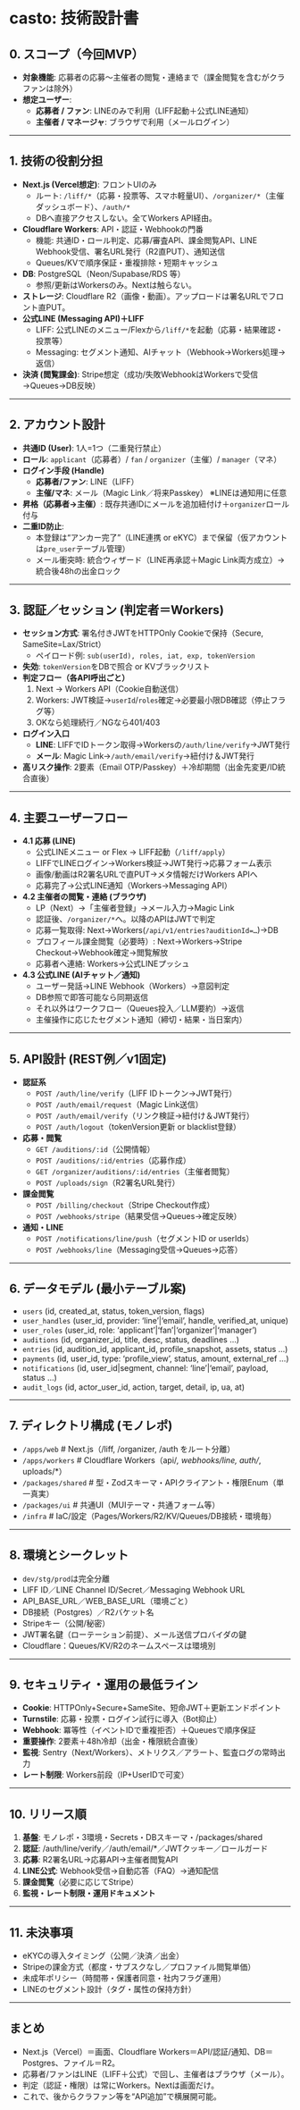 # casto: 技術設計書

## 0. スコープ（今回MVP）
- **対象機能**: 応募者の応募～主催者の閲覧・連絡まで（課金閲覧を含むがクラファンは除外）
- **想定ユーザー**:
  - **応募者 / ファン**: LINEのみで利用（LIFF起動＋公式LINE通知）
  - **主催者 / マネージャ**: ブラウザで利用（メールログイン）

---

## 1. 技術の役割分担
- **Next.js (Vercel想定)**: フロントUIのみ
  - ルート: `/liff/*`（応募・投票等、スマホ軽量UI）、`/organizer/*`（主催ダッシュボード）、`/auth/*`
  - DBへ直接アクセスしない。全てWorkers API経由。
- **Cloudflare Workers**: API・認証・Webhookの門番
  - 機能: 共通ID・ロール判定、応募/審査API、課金閲覧API、LINE Webhook受信、署名URL発行（R2直PUT）、通知送信
  - Queues/KVで順序保証・重複排除・短期キャッシュ
- **DB**: PostgreSQL（Neon/Supabase/RDS 等）
  - 参照/更新はWorkersのみ。Nextは触らない。
- **ストレージ**: Cloudflare R2（画像・動画）。アップロードは署名URLでフロント直PUT。
- **公式LINE (Messaging API)＋LIFF**
  - LIFF: 公式LINEのメニュー/Flexから`/liff/*`を起動（応募・結果確認・投票等）
  - Messaging: セグメント通知、AIチャット（Webhook→Workers処理→返信）
- **決済 (閲覧課金)**: Stripe想定（成功/失敗WebhookはWorkersで受信→Queues→DB反映）

---

## 2. アカウント設計
- **共通ID (User)**: 1人=1つ（二重発行禁止）
- **ロール**: `applicant`（応募者）/ `fan` / `organizer`（主催）/ `manager`（マネ）
- **ログイン手段 (Handle)**
  - **応募者/ファン**: LINE（LIFF）
  - **主催/マネ**: メール（Magic Link／将来Passkey） ※LINEは通知用に任意
- **昇格（応募者→主催）**: 既存共通IDにメールを追加紐付け＋`organizer`ロール付与
- **二重ID防止**:
  - 本登録は“アンカー完了”（LINE連携 or eKYC）まで保留（仮アカウントは`pre_user`テーブル管理）
  - メール衝突時: 統合ウィザード（LINE再承認＋Magic Link両方成立）→統合後48hの出金ロック

---

## 3. 認証／セッション (判定者＝Workers)
- **セッション方式**: 署名付きJWTをHTTPOnly Cookieで保持（Secure, SameSite=Lax/Strict）
  - ペイロード例: `sub(userId), roles, iat, exp, tokenVersion`
- **失効**: `tokenVersion`をDBで照合 or KVブラックリスト
- **判定フロー（各API呼出ごと）**
  1. Next → Workers API（Cookie自動送信）
  2. Workers: JWT検証→`userId`/`roles`確定→必要最小限DB確認（停止フラグ等）
  3. OKなら処理続行／NGなら401/403
- **ログイン入口**
  - **LINE**: LIFFでIDトークン取得→Workersの`/auth/line/verify`→JWT発行
  - **メール**: Magic Link→`/auth/email/verify`→紐付け＆JWT発行
- **高リスク操作**: 2要素（Email OTP/Passkey）＋冷却期間（出金先変更/ID統合直後）

---

## 4. 主要ユーザーフロー
- **4.1 応募 (LINE)**
  - 公式LINEメニュー or Flex → LIFF起動（`/liff/apply`）
  - LIFFでLINEログイン→Workers検証→JWT発行→応募フォーム表示
  - 画像/動画はR2署名URLで直PUT→メタ情報だけWorkers APIへ
  - 応募完了→公式LINE通知（Workers→Messaging API）
- **4.2 主催者の閲覧・連絡 (ブラウザ)**
  - LP（Next）→「主催者登録」→メール入力→Magic Link
  - 認証後、`/organizer/*`へ。以降のAPIはJWTで判定
  - 応募一覧取得: Next→Workers(`/api/v1/entries?auditionId=…`)→DB
  - プロフィール課金閲覧（必要時）: Next→Workers→Stripe Checkout→Webhook確定→閲覧解放
  - 応募者へ連絡: Workers→公式LINEプッシュ
- **4.3 公式LINE (AIチャット／通知)**
  - ユーザー発話→LINE Webhook（Workers）→意図判定
  - DB参照で即答可能なら同期返信
  - それ以外はワークフロー（Queues投入／LLM要約）→返信
  - 主催操作に応じたセグメント通知（締切・結果・当日案内）

---

## 5. API設計 (REST例／v1固定)
- **認証系**
  - `POST /auth/line/verify`（LIFF IDトークン→JWT発行）
  - `POST /auth/email/request`（Magic Link送信）
  - `POST /auth/email/verify`（リンク検証→紐付け＆JWT発行）
  - `POST /auth/logout`（tokenVersion更新 or blacklist登録）
- **応募・閲覧**
  - `GET /auditions/:id`（公開情報）
  - `POST /auditions/:id/entries`（応募作成）
  - `GET /organizer/auditions/:id/entries`（主催者閲覧）
  - `POST /uploads/sign`（R2署名URL発行）
- **課金閲覧**
  - `POST /billing/checkout`（Stripe Checkout作成）
  - `POST /webhooks/stripe`（結果受信→Queues→確定反映）
- **通知・LINE**
  - `POST /notifications/line/push`（セグメントID or userIds）
  - `POST /webhooks/line`（Messaging受信→Queues→応答）

---

## 6. データモデル (最小テーブル案)
- `users` (id, created_at, status, token_version, flags)
- `user_handles` (user_id, provider: ‘line’|‘email’, handle, verified_at, unique)
- `user_roles` (user_id, role: ‘applicant’|‘fan’|‘organizer’|‘manager’)
- `auditions` (id, organizer_id, title, desc, status, deadlines …)
- `entries` (id, audition_id, applicant_id, profile_snapshot, assets, status …)
- `payments` (id, user_id, type: ‘profile_view’, status, amount, external_ref …)
- `notifications` (id, user_id|segment, channel: ‘line’|‘email’, payload, status …)
- `audit_logs` (id, actor_user_id, action, target, detail, ip, ua, at)

---

## 7. ディレクトリ構成 (モノレポ)
- `/apps/web` # Next.js（/liff, /organizer, /auth をルート分離）
- `/apps/workers` # Cloudflare Workers（api/*, webhooks/line, auth/*, uploads/*）
- `/packages/shared` # 型・Zodスキーマ・APIクライアント・権限Enum（単一真実）
- `/packages/ui` # 共通UI（MUIテーマ・共通フォーム等）
- `/infra` # IaC/設定（Pages/Workers/R2/KV/Queues/DB接続・環境毎）

---

## 8. 環境とシークレット
- `dev/stg/prod`は完全分離
- LIFF ID／LINE Channel ID/Secret／Messaging Webhook URL
- API_BASE_URL／WEB_BASE_URL（環境ごと）
- DB接続（Postgres）／R2バケット名
- Stripeキー（公開/秘密）
- JWT署名鍵（ローテーション前提）、メール送信プロバイダの鍵
- Cloudflare：Queues/KV/R2のネームスペースは環境別

---

## 9. セキュリティ・運用の最低ライン
- **Cookie**: HTTPOnly+Secure+SameSite、短命JWT＋更新エンドポイント
- **Turnstile**: 応募・投票・ログイン試行に導入（Bot抑止）
- **Webhook**: 冪等性（イベントIDで重複拒否）＋Queuesで順序保証
- **重要操作**: 2要素＋48h冷却（出金・権限統合直後）
- **監視**: Sentry（Next/Workers）、メトリクス／アラート、監査ログの常時出力
- **レート制限**: Workers前段（IP+UserIDで可変）

---

## 10. リリース順
1. **基盤**: モノレポ・3環境・Secrets・DBスキーマ・/packages/shared
2. **認証**: /auth/line/verify／/auth/email/*／JWTクッキー／ロールガード
3. **応募**: R2署名URL→応募API→主催者閲覧API
4. **LINE公式**: Webhook受信→自動応答（FAQ）→通知配信
5. **課金閲覧**（必要に応じてStripe）
6. **監視・レート制限・運用ドキュメント**

---

## 11. 未決事項
- eKYCの導入タイミング（公開／決済／出金）
- Stripeの課金方式（都度・サブスクなし／プロファイル閲覧単価）
- 未成年ポリシー（時間帯・保護者同意・社内フラグ運用）
- LINEのセグメント設計（タグ・属性の保持方針）

---

## まとめ
- Next.js（Vercel）＝画面、Cloudflare Workers＝API/認証/通知、DB＝Postgres、ファイル＝R2。
- 応募者/ファンはLINE（LIFF＋公式）で回し、主催者はブラウザ（メール）。
- 判定（認証・権限）は常にWorkers。Nextは画面だけ。
- これで、後からクラファン等を“API追加”で横展開可能。
